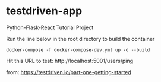 # testdriven-app
Python-Flask-React Tutorial Project

Run the line below in the root directory to build the container

``` docker-compose -f docker-compose-dev.yml up -d --build ```

Hit this URL to test: http://localhost:5001/users/ping

from: https://testdriven.io/part-one-getting-started
